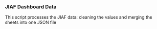 ### JIAF Dashboard Data

This script processes the JIAF data: cleaning the values and merging the sheets into one JSON file
